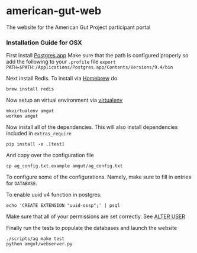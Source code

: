 american-gut-web
================

The website for the American Gut Project participant portal

### Installation Guide for OSX

First install [Postgres.app](http://postgresapp.com/)
Make sure that the path is configured properly so add the following to your `.profile` file
```export PATH=$PATH:/Applications/Postgres.app/Contents/Versions/9.4/bin```

Next install Redis.  To install via [Homebrew](http://brew.sh/) do

```brew install redis```

Now setup an virtual environment via [virtualenv](https://virtualenvwrapper.readthedocs.org/en/latest/)

```
mkvirtualenv amgut
workon amgut
```

Now install all of the dependencies.  This will also install dependencies included in `extras_require`

```pip install -e .[test]```

And copy over the configuration file

```cp ag_config.txt.example amgut/ag_config.txt```

To configure some of the configurations.  Namely, make sure to fill in entries for `DATABASE`.


To enable uuid v4 function in postgres:
```
echo 'CREATE EXTENSION "uuid-ossp";' | psql
```

Make sure that all of your permissions are set correctly.  See [ALTER USER](http://www.postgresql.org/docs/9.4/static/sql-alterrole.html)

Finally run the tests to populate the databases and launch the website
```
./scripts/ag make test
python amgut/webserver.py
```